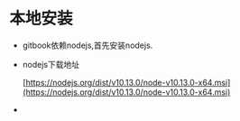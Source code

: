 # 本地安装

* gitbook依赖nodejs,首先安装nodejs.

* nodejs下载地址

  [https://nodejs.org/dist/v10.13.0/node-v10.13.0-x64.msi](https://nodejs.org/dist/v10.13.0/node-v10.13.0-x64.msi)

* 


